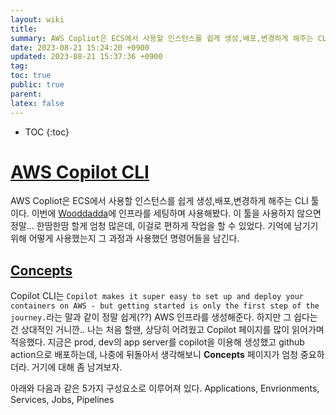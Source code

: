 ```yaml
---
layout: wiki
title:
summary: AWS Copliot은 ECS에서 사용할 인스턴스를 쉽게 생성,배포,변경하게 해주는 CLI 툴이다. 
date: 2023-08-21 15:24:20 +0900
updated: 2023-08-21 15:37:36 +0900
tag:
toc: true
public: true
parent:
latex: false
---
```


- TOC
  {:toc}

# [AWS Copilot CLI](https://aws.github.io/copilot-cli/)

AWS Copliot은 ECS에서 사용할 인스턴스를 쉽게 생성,배포,변경하게 해주는 CLI 툴이다. 이번에 [Wooddadda](https://wooddadda.com)에 인프라를 세팅하며 사용해봤다. 이 툴을 사용하지 않으면 정말... 한땀한땀 할게 엄청 많은데, 이걸로 편하게 작업을 할 수 있었다. 기억에 남기기 위해 어떻게 사용했는지 그 과정과 사용했던 명령어들을 남긴다.

## [Concepts](https://aws.github.io/copilot-cli/docs/concepts/overview/)

Copilot CLI는 `Copilot makes it super easy to set up and deploy your containers on AWS - but getting started is only the first step of the journey.`라는 말과 같이 정말 쉽게(??) AWS 인프라를 생성해준다. 하지만 그 쉽다는건 상대적인 거니깐.. 나는 처음 할땐, 상당히 어려웠고 Copilot 페이지를 많이 읽어가며 적응했다. 지금은 prod, dev의 app server를 copilot을 이용해 생성했고 github action으로 배포하는데, 나중에 뒤돌아서 생각해보니 **Concepts** 페이지가 엄청 중요하더라. 거기에 대해 좀 남겨보자.

아래와 다음과 같은 5가지 구성요소로 이루어져 있다.
Applications, Envrionments, Services, Jobs, Pipelines
